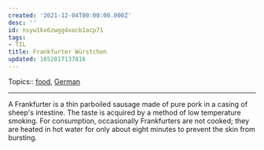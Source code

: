 ```yaml
---
created: '2021-12-04T00:00:00.000Z'
desc: ''
id: nsyw1kx6zwgg4xocb1acp71
tags:
- TIL
title: Frankfurter Würstchen
updated: 1652817137816
---
```

   
Topics::  [food](../topics/food.md), [German](/not_created.md)   
   
   
---   
   
A Frankfurter is a thin parboiled sausage made of pure pork in a casing of sheep's intestine. The taste is acquired by a method of low temperature smoking. For consumption, occasionally Frankfurters are not cooked; they are heated in hot water for only about eight minutes to prevent the skin from bursting.